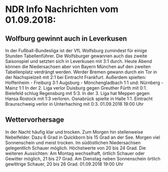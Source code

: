# NDR Info Nachrichten vom 01.09.2018:


## Wolfburg gewinnt auch in Leverkusen
In der Fußball-Bundesliga ist der VfL Wolfsburg zumindest für einige Stunden Tabellenführer. Die Wolfsburger gewannen auch das zweite Saisonspiel und setzten sich in Leverkusen mit 3:1 durch. Heute Abend können die Niedersachsen aber von Bayern München auf den zweiten Tabellenplatz verdrängt werden. Werder Bremen gewann durch ein Tor in der Nachspielzeit mit 2:1 bei Eintracht Frankfurt. Außerdem spielten:
Hoffenheim - Freiburg 3:1
Augsburg - Mönchengladbach 1:1
und: Nürnberg - Mainz 1:1 In der 2. Liga verlor Duisburg gegen Greuther Fürth mit 0:1. Bielefeld schlug Regensburg mit 5:3. In der 3. Liga hat Meppen gegen Hansa Rostock mit 1:3 verloren. Osnabrück spielte in Halle 1:1. Eintracht Braunschweig verlor in Unterhaching mit 0:3. 01.09.2018 19:00 Uhr 

## Wettervorhersage
In der Nacht häufig klar und trocken. Zum Morgen hin stellenweise Nebelfelder. Dazu 6 Grad in Quickborn bis 15 Grad an der See. Morgen viel Sonnenschein und meist trocken. Im südöstlichen Niedersachsen gelegentlich Schauer möglich. Höchstwerte von 20 bis 24 Grad. Die weiteren Aussichten: Am Montag wechselhaft, örtlich Schauer oder Gewitter möglich, 21 bis 27 Grad. Am Dienstag neben Sonnenschein örtlich gewittrige Schauer, 20 bis 26 Grad. 01.09.2018 19:00 Uhr 
